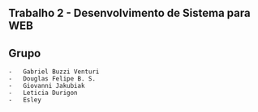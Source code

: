 ## Trabalho 2 - Desenvolvimento de Sistema para WEB

## Grupo

	-	Gabriel Buzzi Venturi
	- 	Douglas Felipe B. S.
	- 	Giovanni Jakubiak
	-	Leticia Durigon
	-	Esley